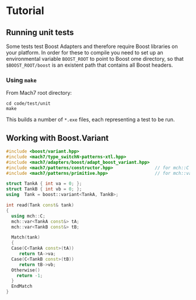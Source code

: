 
Tutorial
========

Running unit tests
------------------

Some tests test Boost Adapters and therefore require Boost libraries on your platform.
In order for these to compile you need to set up an environmental variable `BOOST_ROOT` to point to Boost ome directory,
so that `$BOOST_ROOT/boost` is an existent path that contains all Boost headers. 

### Using `make`

From Mach7 root directory:

```
cd code/test/unit
make
```

This builds a number of `*.exe` files, each representing a test to be run.


Working with Boost.Variant
--------------------------


```c++
#include <boost/variant.hpp>
#include <mach7/type_switchN-patterns-xtl.hpp>
#include <mach7/adapters/boost/adapt_boost_variant.hpp>
#include <mach7/patterns/constructor.hpp>                // for mch::C
#include <mach7/patterns/primitive.hpp>                  // for mch::var

struct TankA { int va = 0; };
struct TankB { int vb = 0; };
using  Tank = boost::variant<TankA, TankB>;

int read(Tank const& tank)
{
  using mch::C;
  mch::var<TankA const&> tA;
  mch::var<TankB const&> tB;

  Match(tank)
  {
  Case(C<TankA const>(tA))
     return tA->va;
  Case(C<TankB const>(tB))
     return tB->vb;
  Otherwise()
    return -1;
  }
  EndMatch
}
```
